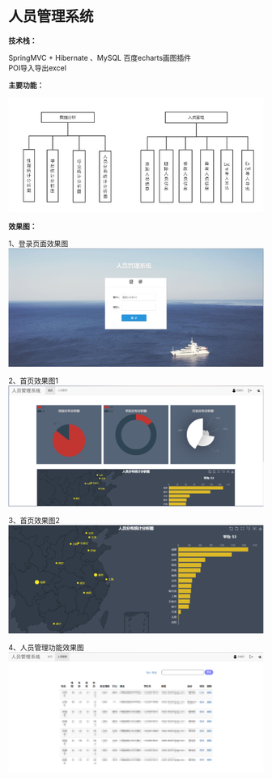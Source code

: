 # 人员管理系统

**技术栈：**

SpringMVC + Hibernate 、MySQL
百度echarts画图插件  
POI导入导出excel

**主要功能：**

![这里写图片描述](https://github.com/jiaoxiangyu/videovPictures/blob/master/personnel/gn.png)

**效果图：**

1、登录页面效果图
![这里写图片描述](https://github.com/jiaoxiangyu/videovPictures/blob/master/personnel/login.png)

2、首页效果图1
![这里写图片描述](https://github.com/jiaoxiangyu/videovPictures/blob/master/personnel/index.png)

3、首页效果图2
![这里写图片描述](https://github.com/jiaoxiangyu/videovPictures/blob/master/personnel/map.png)

4、人员管理功能效果图
![这里写图片描述](https://github.com/jiaoxiangyu/videovPictures/blob/master/personnel/manage.png)
